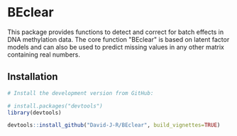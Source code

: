 # BEclear

This package provides functions to detect and correct for batch effects in
DNA methylation data. The core function "BEclear" is based on latent factor
models and can also be used to predict missing values in any other matrix
containing real numbers.

## Installation

```r
# Install the development version from GitHub:

# install.packages("devtools")
library(devtools)

devtools::install_github("David-J-R/BEclear", build_vignettes=TRUE)
```
